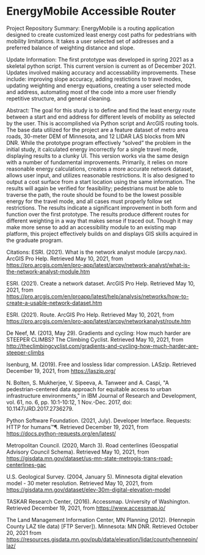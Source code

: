 # EnergyMobile Accessible Router

Project Repository Summary:
EnergyMobile is a routing application designed to create 
customized least energy cost paths for pedestrians with
mobility limitations. It takes a user selected set of 
addresses and a preferred balance of weighting distance 
and slope.

Update Information:
The first prototype was developed in spring 2021 as a skeletal
python script. This current version is current as of December 2021. Updates involved making 
accuracy and accessability improvements. These include: improving slope accuracy, 
adding restictions to travel modes, updating weighting and energy equations, 
creating a user selected mode and address, automating most of the code into 
a more user friendly repetitive structure, and general cleaning.

Abstract:
The goal for this study is to define and find the least energy route between a start and end address for different levels of mobility as selected by the user. This is accomplished via Python script and ArcGIS routing tools. The base data utilized for the project are a feature dataset of metro area roads, 30-meter DEM of Minnesota, and 12 LIDAR LAS blocks from MN DNR. While the prototype program effectively “solved” the problem in the initial study, it calculated energy incorrectly for a single travel mode, displaying results to a clunky UI. This version works via the same design with a number of fundamental improvements. Primarily, it relies on more reasonable energy calculations, creates a more accurate network dataset, allows user input, and utilizes reasonable restrictions. It is also designed to output a cost surface from a start location using the same information. The results will again be verified for feasibility; pedestrians must be able to traverse the path, the route should be found to be the lowest possible energy for the travel mode, and all cases must properly follow set restrictions. The results indicate a significant improvement in both form and function over the first prototype. The results produce different routes for different weighting in a way that makes sense if traced out. Though it may make more sense to add an accessibility module to an existing map platform, this project effectively builds on and displays GIS skills acquired in the graduate program.

Citations:
ESRI. (2021). What is the network analyst module (arcpy.nax). ArcGIS Pro Help. Retrieved May 10, 2021, from https://pro.arcgis.com/en/pro-app/latest/arcpy/network-analyst/what-is-the-network-analyst-module.htm 

ESRI. (2021). Create a network dataset. ArcGIS Pro Help. Retrieved May 10, 2021, from https://pro.arcgis.com/en/proapp/latest/help/analysis/networks/how-to-create-a-usable-network-dataset.htm 

ESRI. (2021). Route. ArcGIS Pro Help. Retrieved May 10, 2021, from https://pro.arcgis.com/en/pro-app/latest/arcpy/networkanalyst/route.htm 

De Neef, M. (2013, May 29). Gradients and cycling: How much harder are STEEPER CLIMBS? The Climbing Cyclist. Retrieved May 10, 2021, from http://theclimbingcyclist.com/gradients-and-cycling-how-much-harder-are-steeper-climbs

Isenburg, M. (2019). Free and lossless lidar compression. LASzip. Retrieved December 19, 2021, from https://laszip.org/ 

N. Bolten, S. Mukherjee, V. Sipeeva, A. Tanweer and A. Caspi, "A pedestrian-centered data approach for equitable access to urban infrastructure environments," in IBM Journal of Research and Development, vol. 61, no. 6, pp. 10:1-10:12, 1 Nov.-Dec. 2017, doi: 10.1147/JRD.2017.2736279.

Python Software Foundation. (2021, July). Developer Interface. Requests: HTTP for humans™¶. Retrieved December 19, 2021, from https://docs.python-requests.org/en/latest/ 

Metropolitan Council. (2020, March 3). Road centerlines (Geospatial Advisory Council Schema). Retrieved May 10, 2021, from https://gisdata.mn.gov/dataset/us-mn-state-metrogis-trans-road-centerlines-gac

U.S. Geological Survey. (2004, January 5). Minnesota digital elevation model - 30 meter resolution. Retrieved May 10, 2021, from https://gisdata.mn.gov/dataset/elev-30m-digital-elevation-model

TASKAR Research Center, (2016). Accessmap. University of Washington. Retrieved December 19, 2021, from https://www.accessmap.io/ 

The Land Management Information Center, MN Planning (2012). (Hennepin County LAZ tile data) [FTP Server]). Minnesota: MN DNR. Retrieved October 20, 2021 from https://resources.gisdata.mn.gov/pub/data/elevation/lidar/county/hennepin/laz/  


  



